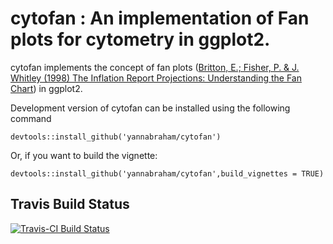 # cytofan : An implementation of Fan plots for cytometry in ggplot2.

cytofan implements the concept of fan plots ([Britton, E.; Fisher, P. & J. Whitley (1998) The Inflation Report Projections: Understanding the Fan Chart](https://www.bankofengland.co.uk/quarterly-bulletin/1998/q1/the-inflation-report-projections-understanding-the-fan-chart)) in ggplot2.

Development version of cytofan can be installed using the following command

```
devtools::install_github('yannabraham/cytofan')
```

Or, if you want to build the vignette:

```
devtools::install_github('yannabraham/cytofan',build_vignettes = TRUE)
```

## Travis Build Status

[![Travis-CI Build Status](https://travis-ci.org/yannabraham/cytofan.svg?branch=master)](https://travis-ci.org/yannabraham/cytofan)

